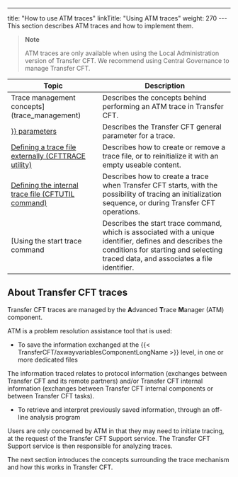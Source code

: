 ---
title: "How to use ATM traces"
linkTitle: "Using ATM traces"
weight: 270
--- This section describes ATM traces and how to implement them.

> **Note**
>
> ATM traces are only available when using the Local Administration version of Transfer CFT. We recommend using Central Governance to manage Transfer CFT.

| Topic  | Description  |
| --- | --- |
| Trace management concepts](trace_management) | Describes the concepts behind performing an ATM trace in Transfer CFT. |
| [}} parameters](parameter_settings) | Describes the Transfer CFT general parameter for a trace. |
| [Defining a trace file externally (CFTTRACE utility)](defining_a_trace_file_externally) | Describes how to create or remove a trace file, or to reinitialize it with an empty useable content. |
| [Defining the internal trace file (CFTUTIL command)](defining_the_internal_trace_file) | Describes how to create a trace when Transfer CFT starts, with the possibility of tracing an initialization sequence, or during Transfer CFT operations. |
| [Using the start trace command | Describes the start trace command, which is associated with a unique identifier, defines and describes the conditions for starting and selecting traced data, and associates a file identifier. |

## About Transfer CFT traces

Transfer CFT traces are managed by the ****A****dvanced
****T****race ****M****anager
(ATM) component.

ATM is a problem resolution assistance tool that is used:

- To save the information
    exchanged at the {{< TransferCFT/axwayvariablesComponentLongName >}} level, in one or more dedicated files

The information traced relates to protocol information
(exchanges between Transfer CFT and its remote partners) and/or Transfer
CFT internal information (exchanges between Transfer CFT internal components
or between Transfer CFT tasks).

- To retrieve and
    interpret previously saved information, through an off- line analysis program

Users are only concerned by ATM in that they may need to initiate tracing,
at the request of the Transfer CFT Support service. The Transfer CFT Support
service is then responsible for analyzing traces.

The next section introduces the concepts
surrounding the trace mechanism and how this works in Transfer CFT.
